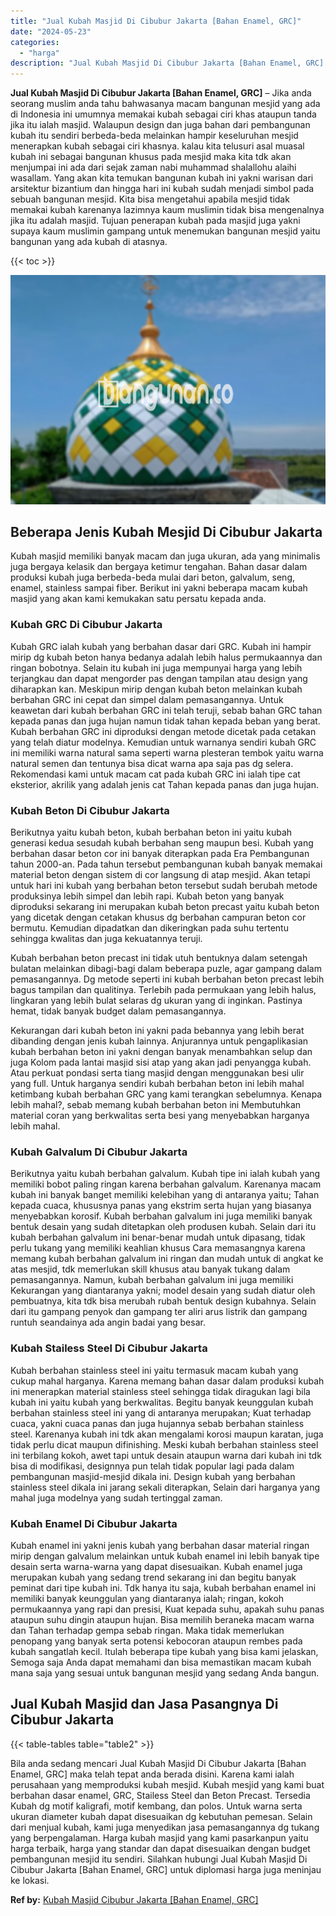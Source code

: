 ```yaml
---
title: "Jual Kubah Masjid Di Cibubur Jakarta [Bahan Enamel, GRC]"
date: "2024-05-23"
categories: 
  - "harga"
description: "Jual Kubah Masjid Di Cibubur Jakarta [Bahan Enamel, GRC]. Bila anda sedang mencari Jual Kubah Masjid Di Cibubur Jakarta [Bahan Enamel, GRC] maka telah tepa..."
---
```


**Jual Kubah Masjid Di Cibubur Jakarta \[Bahan Enamel, GRC\]** – Jika anda seorang muslim anda tahu bahwasanya macam bangunan mesjid yang ada di Indonesia ini umumnya memakai kubah sebagai ciri khas ataupun tanda jika itu ialah masjid. Walaupun design dan juga bahan dari pembangunan kubah itu sendiri berbeda-beda melainkan hampir keseluruhan mesjid menerapkan kubah sebagai ciri khasnya. kalau kita telusuri asal muasal kubah ini sebagai bangunan khusus pada mesjid maka kita tdk akan menjumpai ini ada dari sejak zaman nabi muhammad shalallohu alaihi wasallam. Yang akan kita temukan bangunan kubah ini yakni warisan dari arsitektur bizantium dan hingga hari ini kubah sudah menjadi simbol pada sebuah bangunan mesjid. Kita bisa mengetahui apabila mesjid tidak memakai kubah karenanya lazimnya kaum muslimin tidak bisa mengenalnya jika itu adalah masjid. Tujuan penerapan kubah pada masjid juga yakni supaya kaum muslimin gampang untuk menemukan bangunan mesjid yaitu bangunan yang ada kubah di atasnya.

{{< toc >}}

![Jual Kubah Masjid Di Cibubur Jakarta [Bahan Enamel, GRC]](/images/jual-kubah-masjid-10.png)

## Beberapa Jenis Kubah Mesjid Di Cibubur Jakarta

Kubah masjid memiliki banyak macam dan juga ukuran, ada yang minimalis juga bergaya kelasik dan bergaya ketimur tengahan. Bahan dasar dalam produksi kubah juga berbeda-beda mulai dari beton, galvalum, seng, enamel, stainless sampai fiber. Berikut ini yakni beberapa macam kubah masjid yang akan kami kemukakan satu persatu kepada anda.

### Kubah GRC Di Cibubur Jakarta

Kubah GRC ialah kubah yang berbahan dasar dari GRC. Kubah ini hampir mirip dg kubah beton hanya bedanya adalah lebih halus permukaannya dan ringan bobotnya. Selain itu kubah ini juga mempunyai harga yang lebih terjangkau dan dapat mengorder pas dengan tampilan atau design yang diharapkan kan. Meskipun mirip dengan kubah beton melainkan kubah berbahan GRC ini cepat dan simpel dalam pemasangannya. Untuk keawetan dari kubah berbahan GRC ini telah teruji, sebab bahan GRC tahan kepada panas dan juga hujan namun tidak tahan kepada beban yang berat. Kubah berbahan GRC ini diproduksi dengan metode dicetak pada cetakan yang telah diatur modelnya. Kemudian untuk warnanya sendiri kubah GRC ini memiliki warna natural sama seperti warna plesteran tembok yaitu warna natural semen dan tentunya bisa dicat warna apa saja pas dg selera. Rekomendasi kami untuk macam cat pada kubah GRC ini ialah tipe cat eksterior, akrilik yang adalah jenis cat Tahan kepada panas dan juga hujan.

### Kubah Beton Di Cibubur Jakarta

Berikutnya yaitu kubah beton, kubah berbahan beton ini yaitu kubah generasi kedua sesudah kubah berbahan seng maupun besi. Kubah yang berbahan dasar beton cor ini banyak diterapkan pada Era Pembangunan tahun 2000-an. Pada tahun tersebut pembangunan kubah banyak memakai material beton dengan sistem di cor langsung di atap mesjid. Akan tetapi untuk hari ini kubah yang berbahan beton tersebut sudah berubah metode produksinya lebih simpel dan lebih rapi. Kubah beton yang banyak diproduksi sekarang ini merupakan kubah beton precast yaitu kubah beton yang dicetak dengan cetakan khusus dg berbahan campuran beton cor bermutu. Kemudian dipadatkan dan dikeringkan pada suhu tertentu sehingga kwalitas dan juga kekuatannya teruji.

Kubah berbahan beton precast ini tidak utuh bentuknya dalam setengah bulatan melainkan dibagi-bagi dalam beberapa puzle, agar gampang dalam pemasangannya. Dg metode seperti ini kubah berbahan beton precast lebih bagus tampilan dan qualitinya. Terlebih pada permukaan yang lebih halus, lingkaran yang lebih bulat selaras dg ukuran yang di inginkan. Pastinya hemat, tidak banyak budget dalam pemasangannya.

Kekurangan dari kubah beton ini yakni pada bebannya yang lebih berat dibanding dengan jenis kubah lainnya. Anjurannya untuk pengaplikasian kubah berbahan beton ini yakni dengan banyak menambahkan selup dan juga Kolom pada lantai masjid sisi atap yang akan jadi penyangga kubah. Atau perkuat pondasi serta tiang masjid dengan menggunakan besi ulir yang full. Untuk harganya sendiri kubah berbahan beton ini lebih mahal ketimbang kubah berbahan GRC yang kami terangkan sebelumnya. Kenapa lebih mahal?, sebab memang kubah berbahan beton ini Membutuhkan material coran yang berkwalitas serta besi yang menyebabkan harganya lebih mahal.

### Kubah Galvalum Di Cibubur Jakarta

Berikutnya yaitu kubah berbahan galvalum. Kubah tipe ini ialah kubah yang memiliki bobot paling ringan karena berbahan galvalum. Karenanya macam kubah ini banyak banget memiliki kelebihan yang di antaranya yaitu; Tahan kepada cuaca, khususnya panas yang ekstrim serta hujan yang biasanya menyebabkan korosif. Kubah berbahan galvalum ini juga memiliki banyak bentuk desain yang sudah ditetapkan oleh produsen kubah. Selain dari itu kubah berbahan galvalum ini benar-benar mudah untuk dipasang, tidak perlu tukang yang memiliki keahlian khusus Cara memasangnya karena memang kubah berbahan galvalum ini ringan dan mudah untuk di angkat ke atas mesjid, tdk memerlukan skill khusus atau banyak tukang dalam pemasangannya. Namun, kubah berbahan galvalum ini juga memiliki Kekurangan yang diantaranya yakni; model desain yang sudah diatur oleh pembuatnya, kita tdk bisa merubah rubah bentuk design kubahnya. Selain dari itu gampang penyok dan gampang ter aliri arus listrik dan gampang runtuh seandainya ada angin badai yang besar.

### Kubah Stailess Steel Di Cibubur Jakarta

Kubah berbahan stainless steel ini yaitu termasuk macam kubah yang cukup mahal harganya. Karena memang bahan dasar dalam produksi kubah ini menerapkan material stainless steel sehingga tidak diragukan lagi bila kubah ini yaitu kubah yang berkwalitas. Begitu banyak keunggulan kubah berbahan stainless steel ini yang di antaranya merupakan; Kuat terhadap cuaca, yakni cuaca panas dan juga hujannya sebab berbahan stainless steel. Karenanya kubah ini tdk akan mengalami korosi maupun karatan, juga tidak perlu dicat maupun difinishing. Meski kubah berbahan stainless steel ini terbilang kokoh, awet tapi untuk desain ataupun warna dari kubah ini tdk bisa di modifikasi, designnya pun telah tidak popular lagi pada dalam pembangunan masjid-mesjid dikala ini. Design kubah yang berbahan stainless steel dikala ini jarang sekali diterapkan, Selain dari harganya yang mahal juga modelnya yang sudah tertinggal zaman.

### Kubah Enamel Di Cibubur Jakarta

Kubah enamel ini yakni jenis kubah yang berbahan dasar material ringan mirip dengan galvalum melainkan untuk kubah enamel ini lebih banyak tipe desain serta warna-warna yang dapat disesuaikan. Kubah enamel juga merupakan kubah yang sedang trend sekarang ini dan begitu banyak peminat dari tipe kubah ini. Tdk hanya itu saja, kubah berbahan enamel ini memiliki banyak keunggulan yang diantaranya ialah; ringan, kokoh permukaannya yang rapi dan presisi, Kuat kepada suhu, apakah suhu panas ataupun suhu dingin ataupun hujan. Bisa memilih beraneka macam warna dan Tahan terhadap gempa sebab ringan. Maka tidak memerlukan penopang yang banyak serta potensi kebocoran ataupun rembes pada kubah sangatlah kecil. Itulah beberapa tipe kubah yang bisa kami jelaskan, Semoga saja Anda dapat memahami dan bisa memastikan macam kubah mana saja yang sesuai untuk bangunan mesjid yang sedang Anda bangun.

## Jual Kubah Masjid dan Jasa Pasangnya Di Cibubur Jakarta

{{< table-tables table="table2" >}}

Bila anda sedang mencari Jual Kubah Masjid Di Cibubur Jakarta \[Bahan Enamel, GRC\] maka telah tepat anda berada disini. Karena kami ialah perusahaan yang memproduksi kubah mesjid. Kubah mesjid yang kami buat berbahan dasar enamel, GRC, Stailess Steel dan Beton Precast. Tersedia Kubah dg motif kaligrafi, motif kembang, dan polos. Untuk warna serta ukuran diameter kubah dapat disesuaikan dg kebutuhan pemesan. Selain dari menjual kubah, kami juga menyedikan jasa pemasangannya dg tukang yang berpengalaman. Harga kubah masjid yang kami pasarkanpun yaitu harga terbaik, harga yang standar dan dapat disesuaikan dengan budget pembangunan mesjid itu sendiri. Silahkan hubungi Jual Kubah Masjid Di Cibubur Jakarta \[Bahan Enamel, GRC\] untuk diplomasi harga juga meninjau ke lokasi.

**Ref by:** [Kubah Masjid Cibubur Jakarta [Bahan Enamel, GRC]](https://id.wikipedia.org/wiki/Kubah)
